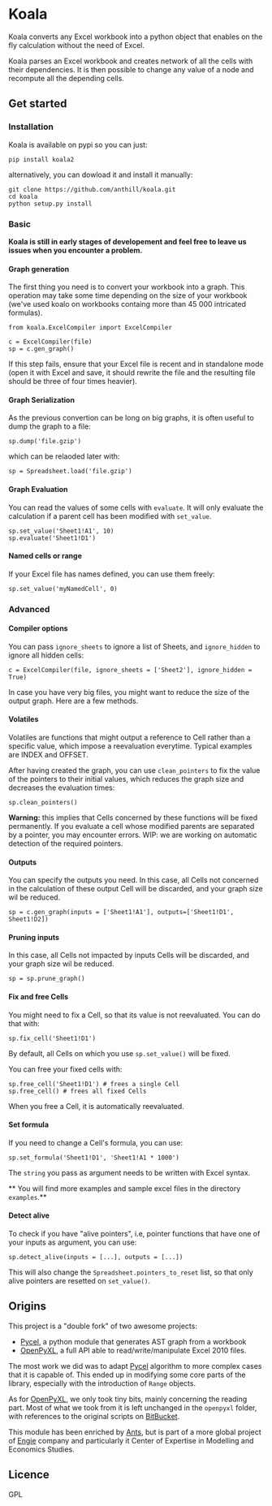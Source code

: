 # Koala

Koala converts any Excel workbook into a python object that enables on the fly calculation without the need of Excel.

Koala parses an Excel workbook and creates network of all the cells with their dependencies. It is then possible to change any value of a node and recompute all the depending cells.

## Get started

### Installation ###

Koala is available on pypi so you can just:

```
pip install koala2
```

alternatively, you can dowload it and install it manually:

```
git clone https://github.com/anthill/koala.git
cd koala
python setup.py install
```

### Basic ###

**Koala is still in early stages of developement and feel free to leave us issues when you encounter a problem.**

#### Graph generation

The first thing you need is to convert your workbook into a graph.
This operation may take some time depending on the size of your workbook (we've used koalo on workbooks containg more than 45 000 intricated formulas).

```
from koala.ExcelCompiler import ExcelCompiler

c = ExcelCompiler(file)
sp = c.gen_graph()
```

If this step fails, ensure that your Excel file is recent and in standalone mode (open it with Excel and save, it should rewrite the file and the resulting file should be three of four times heavier).

#### Graph Serialization

As the previous convertion can be long on big graphs, it is often useful to dump the graph to a file:

```
sp.dump('file.gzip')
```

which can be relaoded later with:

```
sp = Spreadsheet.load('file.gzip')
```


#### Graph Evaluation

You can read the values of some cells with `evaluate`. It will only evaluate the calculation if a parent cell has been modified with `set_value`.

```
sp.set_value('Sheet1!A1', 10)
sp.evaluate('Sheet1!D1')
```

#### Named cells or range

If your Excel file has names defined, you can use them freely:

```
sp.set_value('myNamedCell', 0)
```

### Advanced

#### Compiler options

You can pass `ignore_sheets` to ignore a list of Sheets, and `ignore_hidden` to ignore all hidden cells:

```
c = ExcelCompiler(file, ignore_sheets = ['Sheet2'], ignore_hidden = True)
```

In case you have very big files, you might want to reduce the size of the output graph. Here are a few methods.

#### Volatiles

Volatiles are functions that might output a reference to Cell rather than a specific value, which impose a reevaluation everytime. Typical examples are INDEX and OFFSET.

After having created the graph, you can use `clean_pointers` to fix the value of the pointers to their initial values, which reduces the graph size and decreases the evaluation times:

```
sp.clean_pointers()
```

**Warning:** this implies that Cells concerned by these functions will be fixed permanently. If you evaluate a cell whose modified parents are separated by a pointer, you may encounter errors. 
WIP: we are working on automatic detection of the required pointers.

#### Outputs

You can specify the outputs you need. In this case, all Cells not concerned in the calculation of these output Cell will be discarded, and your graph size wil be reduced.

```
sp = c.gen_graph(inputs = ['Sheet1!A1'], outputs=['Sheet1!D1', Sheet1!D2])
```

#### Pruning inputs

In this case, all Cells not impacted by inputs Cells will be discarded, and your graph size wil be reduced.

```
sp = sp.prune_graph()
```

#### Fix and free Cells

You might need to fix a Cell, so that its value is not reevaluated.
You can do that with:

```
sp.fix_cell('Sheet1!D1')
```

By default, all Cells on which you use `sp.set_value()` will be fixed.

You can free your fixed cells with:

```
sp.free_cell('Sheet1!D1') # frees a single Cell
sp.free_cell() # frees all fixed Cells
```

When you free a Cell, it is automatically reevaluated.

#### Set formula

If you need to change a Cell's formula, you can use:

```
sp.set_formula('Sheet1!D1', 'Sheet1!A1 * 1000')
```

The `string` you pass as argument needs to be written with Excel syntax.

** You will find more examples and sample excel files in the directory `examples`.**

#### Detect alive
To check if you have "alive pointers", i.e, pointer functions that have one of your inputs as argument, you can use:

```
sp.detect_alive(inputs = [...], outputs = [...])
```

This will also change the `Spreadsheet.pointers_to_reset` list, so that only alive pointers are resetted on `set_value()`.

## Origins
This project is a "double fork" of two awesome projects:
- [Pycel](https://github.com/dgorissen/pycel), a python module that generates AST graph from a workbook
- [OpenPyXL](http://openpyxl.readthedocs.io/en/default/), a full API able to read/write/manipulate Excel 2010 files.

The most work we did was to adapt [Pycel](https://github.com/dgorissen/pycel) algorithm to more complex cases that it is capable of. This ended up in modifying some core parts of the library, especially with the introduction of `Range` objects.

As for [OpenPyXL](http://openpyxl.readthedocs.io/en/default/), we only took tiny bits, mainly concerning the reading part. Most of what we took from it is left unchanged in the `openpyxl` folder, with references to the original scripts on [BitBucket](https://bitbucket.org/openpyxl/openpyxl).

This module has been enriched by [Ants](http://WeAreAnts.fr), but is part of a more global project of [Engie](http://www.engie.com/) company and particularly it Center of Expertise in Modelling and Economics Studies.

## Licence

GPL